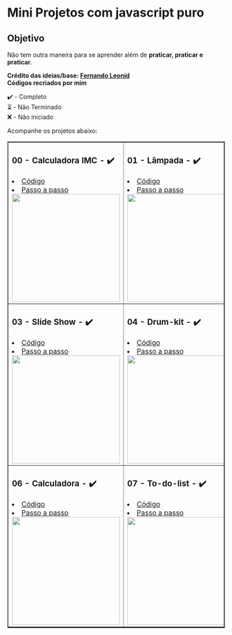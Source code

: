 # Mini Projetos com javascript puro

## Objetivo
Não tem outra maneira para se aprender além de **praticar, praticar e praticar**.

**Crédito das ideias/base: <a href="https://github.com/fernandoleonid">Fernando Leonid</a><br>**
**Códigos recriados por mim**

✔️ - Completo<br>
⏳ - Não Terminado<br>
❌ - Não iniciado<br>

Acompanhe os projetos abaixo:

<table border="2">
  <tr>
    <td>
        <h3>00 - Calculadora IMC - ✔️</h3>
        <li><a href="./00-imc/">Código</a></li>
        <li><a href="https://youtu.be/RacwEvoTz_Y">Passo a passo</a></li>
        <a href="https://mats057.github.io/mini-projetos-js/00-imc/"><img src="./img/00-imc.gif" width="250px"></a>
    </td>
      <td>
        <h3>01 - Lâmpada - ✔️</h3>
        <li><a href="./01-lamp/">Código</a></li>
        <li><a href="https://youtu.be/4r0zOW9Zn-Y">Passo a passo</a></li>
        <a href="https://mats057.github.io/mini-projetos-js/01-lamp/"><img src="./img/01-lamp.gif" width="250px"></a>
    </td>
    <td>
      <h3>02 - Semáforo - ✔️</h3>
      <li><a href="./02-semaforo/">Código</a></li>
      <li><a href="https://youtu.be/EujFSEsZsk4">Passo a passo</a></li>
      <a href="https://mats057.github.io/mini-projetos-js/02-semaforo/"><img src="./img/02-semaforo.gif" width="250px" ></a>
    </td>
  </tr>
  <tr>
    <td>
      <h3>03 - Slide Show - ✔️</h3>
      <li><a href="./03-slideshow/">Código</a></li>
      <li><a href="https://youtu.be/csNYVAS2ex8">Passo a passo</a></li>
      <a href="https://mats057.github.io/mini-projetos-js/03-slideshow/"><img src="./img/03-slideshow.gif" width="250px" ></a>
    </td>
    <td>
      <h3>04 - Drum-kit - ✔️</h3>
      <li><a href="./04-DRUM-KIT/">Código</a></li>
      <li><a href="https://youtu.be/2qA8tlJ24uQ">Passo a passo</a></li>
      <a href="https://mats057.github.io/mini-projetos-js/04-DRUM-KIT/"><img src="./img/04-DRUM-KIT.gif" width="250px" ></a>
    </td>
    <td>
      <h3>05 - CountDown - ✔️</h3>
      <li><a href="./05-countdown/">Código</a></li>
      <li><a href="https://youtu.be/nmWrwFjiCvo">Passo a passo</a></li>
      <a href="https://mats057.github.io/mini-projetos-js/05-countdown/"><img src="./img/05-countdown.gif" width="250px" ></a>
    </td>
  </tr>
  <tr>
    <td>
      <h3>06 - Calculadora - ✔️</h3>
      <li><a href="./06-Calculadora/">Código</a></li>
      <li><a href="https://youtu.be/oRZQ5EZOrQk">Passo a passo</a></li>
      <a href="https://mats057.github.io/mini-projetos-js/06-Calculadora/"><img src="./img/06-Calculadora.gif" width="250px" ></a>
    </td>
    <td>
      <h3>07 - To-do-list - ✔️</h3>
      <li><a href="./07-todo-List/">Código</a></li>
      <li><a href="https://youtu.be/oGEYs52ZuHY">Passo a passo</a></li>
      <a href="https://mats057.github.io/mini-projetos-js/07-todo-List/"><img src="./img/07-todo-List.gif" width="250px" ></a>
    </td>
    <td>
      <h3>08 - CRUD - ❌</h3>
      <li><a href="./08-crud/">Código</a></li>
      <li><a href="https://youtu.be/oGEYs52ZuHY">Passo a passo</a></li>
      <a href="https://mats057.github.io/mini-projetos-js/08-crud/"><img src="./img/08-crud.gif" width="250px" ></a>
    </td>
  </tr>
  
</table>
